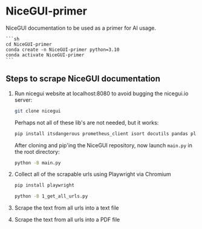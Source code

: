 # NiceGUI-primer
 NiceGUI documentation to be used as a primer for AI usage.

	```sh 
	cd NiceGUI-primer
	conda create -n NiceGUI-primer python=3.10
	conda activate NiceGUI-primer
	```

## Steps to scrape NiceGUI documentation

1. Run nicegui website at localhost:8080 to avoid bugging the nicegui.io server:
	```sh 
	git clone nicegui
	```
	Perhaps not all of these lib's are not needed, but it works:
	```sh 
	pip install itsdangerous prometheus_client isort docutils pandas plotly pyecharts matplotlib requests dnspython
	```
	After cloning and pip'ing the NiceGUI repository, now launch `main.py` in the root directory:
	```sh 
	python -B main.py
	```

2. Collect all of the scrapable urls using Playwright via Chromium
	```sh
	pip install playwright
	```

	```sh
	python -B 1_get_all_urls.py
	```

3. Scrape the text from all urls into a text file

4. Scrape the text from all urls into a PDF file

